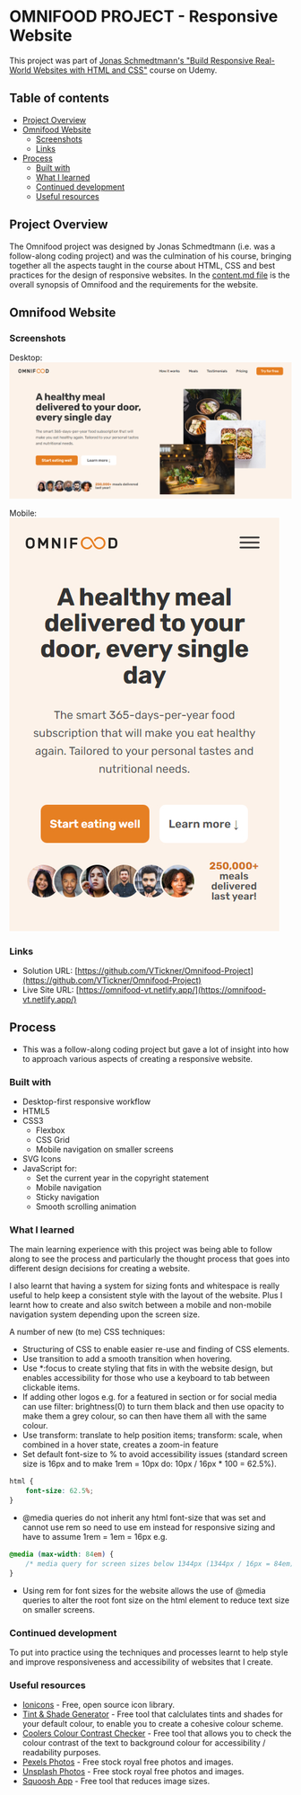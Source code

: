 # OMNIFOOD PROJECT - Responsive Website

This project was part of [Jonas Schmedtmann's "Build Responsive Real-World Websites with HTML and CSS"](https://www.udemy.com/course/design-and-develop-a-killer-website-with-html5-and-css3/) course on Udemy.

## Table of contents

-   [Project Overview](#project-overview)
-   [Omnifood Website](#omnifood-website)
    -   [Screenshots](#screenshots)
    -   [Links](#links)
-   [Process](#process)
    -   [Built with](#built-with)
    -   [What I learned](#what-i-learned)
    -   [Continued development](#continued-development)
    -   [Useful resources](#useful-resources)

## Project Overview

The Omnifood project was designed by Jonas Schmedtmann (i.e. was a follow-along coding project) and was the culmination of his course, bringing together all the aspects taught in the course about HTML, CSS and best practices for the design of responsive websites. In the [content.md file](https://github.com/VTickner/Omnifood-Project/blob/main/content.md) is the overall synopsis of Omnifood and the requirements for the website.

## Omnifood Website

### Screenshots

Desktop:  
![Desktop screenshot](./img/desktop-screenshot.jpg)

Mobile:  
![Mobile screenshot](./img/mobile-screenshot.jpg)

### Links

-   Solution URL: [https://github.com/VTickner/Omnifood-Project](https://github.com/VTickner/Omnifood-Project)
-   Live Site URL: [https://omnifood-vt.netlify.app/](https://omnifood-vt.netlify.app/)

## Process

-   This was a follow-along coding project but gave a lot of insight into how to approach various aspects of creating a responsive website.

### Built with

-   Desktop-first responsive workflow
-   HTML5
-   CSS3
    -   Flexbox
    -   CSS Grid
    -   Mobile navigation on smaller screens
-   SVG Icons
-   JavaScript for:
    -   Set the current year in the copyright statement
    -   Mobile navigation
    -   Sticky navigation
    -   Smooth scrolling animation

### What I learned

The main learning experience with this project was being able to follow along to see the process and particularly the thought process that goes into different design decisions for creating a website.

I also learnt that having a system for sizing fonts and whitespace is really useful to help keep a consistent style with the layout of the website. Plus I learnt how to create and also switch between a mobile and non-mobile navigation system depending upon the screen size.

A number of new (to me) CSS techniques:

-   Structuring of CSS to enable easier re-use and finding of CSS elements.
-   Use transition to add a smooth transition when hovering.
-   Use \*:focus to create styling that fits in with the website design, but enables accessibility for those who use a keyboard to tab between clickable items.
-   If adding other logos e.g. for a featured in section or for social media can use filter: brightness(0) to turn them black and then use opacity to make them a grey colour, so can then have them all with the same colour.
-   Use transform: translate to help position items; transform: scale, when combined in a hover state, creates a zoom-in feature
-   Set default font-size to % to avoid accessibility issues (standard screen size is 16px and to make 1rem = 10px do: 10px / 16px \* 100 = 62.5%).

```css
html {
    font-size: 62.5%;
}
```

-   @media queries do not inherit any html font-size that was set and cannot use rem so need to use em instead for responsive sizing and have to assume 1rem = 1em = 16px e.g.

```css
@media (max-width: 84em) {
    /* media query for screen sizes below 1344px (1344px / 16px = 84em) */
}
```

-   Using rem for font sizes for the website allows the use of @media queries to alter the root font size on the html element to reduce text size on smaller screens.

### Continued development

To put into practice using the techniques and processes learnt to help style and improve responsiveness and accessibility of websites that I create.

### Useful resources

-   [Ionicons](https://ionic.io/ionicons) - Free, open source icon library.
-   [Tint & Shade Generator](https://maketintsandshades.com/) - Free tool that calclulates tints and shades for your default colour, to enable you to create a cohesive colour scheme.
-   [Coolers Colour Contrast Checker](https://coolors.co/contrast-checker/112a46-acc8e5) - Free tool that allows you to check the colour contrast of the text to background colour for accessibility / readability purposes.
-   [Pexels Photos](https://www.pexels.com/) - Free stock royal free photos and images.
-   [Unsplash Photos](https://unsplash.com/) - Free stock royal free photos and images.
-   [Squoosh App](https://squoosh.app/) - Free tool that reduces image sizes.
